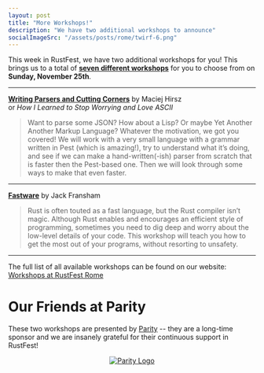 ```yaml
---
layout: post
title: "More Workshops!"
description: "We have two additional workshops to announce"
socialImageSrc: "/assets/posts/rome/twirf-6.png"
---
```


This week in RustFest, we have two additional workshops for you! This brings us to a total of [**seven different workshops**](https://rome.rustfest.eu/workshops/) for you to choose from on **Sunday, November 25th**.

----

[**Writing Parsers and Cutting Corners**](https://rome.rustfest.eu/sessions/writing-parsers-and-cutting-corners) by Maciej Hirsz
<br>
or *How I Learned to Stop Worrying and Love ASCII*
> Want to parse some JSON? How about a Lisp? Or maybe Yet Another Another Markup Language? Whatever the motivation, we got you covered! We will work with a very small language with a grammar written in Pest (which is amazing!), try to understand what it’s doing, and see if we can make a hand-written(-ish) parser from scratch that is faster then the Pest-based one. Then we will look through some ways to make that even faster.

----

[**Fastware**](https://rome.rustfest.eu/sessions/fastware) by Jack Fransham
> Rust is often touted as a fast language, but the Rust compiler isn’t magic. Although Rust enables and encourages an efficient style of programming, sometimes you need to dig deep and worry about the low-level details of your code. This workshop will teach you how to get the most out of your programs, without resorting to unsafety.

----

The full list of all available workshops can be found on our website: [Workshops at RustFest Rome](https://rome.rustfest.eu/workshops/)

# Our Friends at Parity

These two workshops are presented by [Parity](https://www.parity.io/) -- they are a long-time sponsor and we are insanely grateful for their continuous support in RustFest!

<div style="text-align: center">
  <a href="https://www.parity.io/">
    <img alt="Parity Logo" src="https://blog.rustfest.eu/assets/sponsors/parity.svg" style="max-height: 300px;"/>
  </a>
</div>


